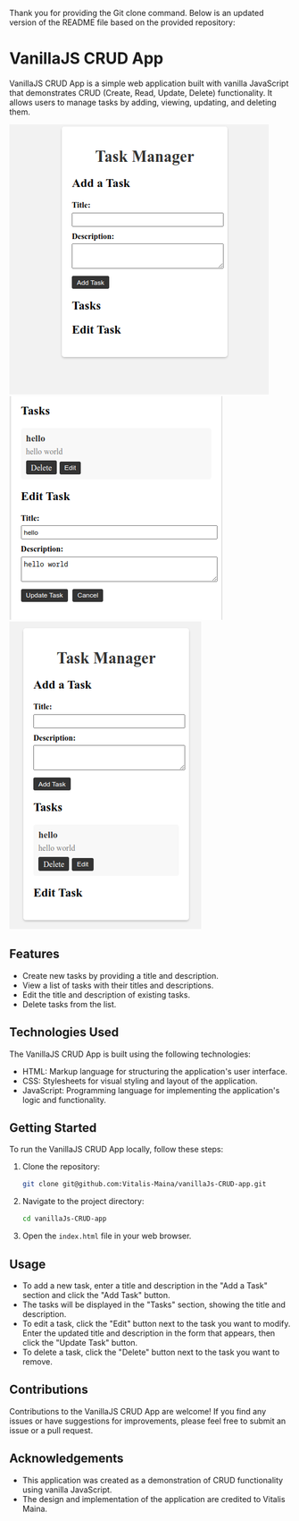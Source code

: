Thank you for providing the Git clone command. Below is an updated version of the README file based on the provided repository:

# VanillaJS CRUD App


VanillaJS CRUD App is a simple web application built with vanilla JavaScript that demonstrates CRUD (Create, Read, Update, Delete) functionality. It allows users to manage tasks by adding, viewing, updating, and deleting them.

![](Screenshot1.png)
![](Screenshot2.png)
![](Screenshot3.png)

## Features

- Create new tasks by providing a title and description.
- View a list of tasks with their titles and descriptions.
- Edit the title and description of existing tasks.
- Delete tasks from the list.

## Technologies Used

The VanillaJS CRUD App is built using the following technologies:

- HTML: Markup language for structuring the application's user interface.
- CSS: Stylesheets for visual styling and layout of the application.
- JavaScript: Programming language for implementing the application's logic and functionality.

## Getting Started

To run the VanillaJS CRUD App locally, follow these steps:

1. Clone the repository:

   ```bash
   git clone git@github.com:Vitalis-Maina/vanillaJs-CRUD-app.git
   ```

2. Navigate to the project directory:

   ```bash
   cd vanillaJs-CRUD-app
   ```

3. Open the `index.html` file in your web browser.

## Usage

- To add a new task, enter a title and description in the "Add a Task" section and click the "Add Task" button.
- The tasks will be displayed in the "Tasks" section, showing the title and description.
- To edit a task, click the "Edit" button next to the task you want to modify. Enter the updated title and description in the form that appears, then click the "Update Task" button.
- To delete a task, click the "Delete" button next to the task you want to remove.

## Contributions

Contributions to the VanillaJS CRUD App are welcome! If you find any issues or have suggestions for improvements, please feel free to submit an issue or a pull request.


## Acknowledgements

- This application was created as a demonstration of CRUD functionality using vanilla JavaScript.
- The design and implementation of the application are credited to Vitalis Maina.
